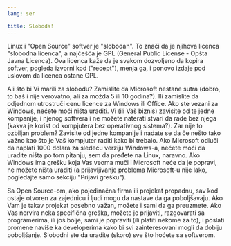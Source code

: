 ```yaml
---
lang: ser

title: Sloboda!
---
```


Linux i "Open Source" softver je  "slobodan". To znači da je njihova
licenca "slobodna licenca", a najčešća je GPL (General 
Public License - Opšta Javna Licenca). Ova licenca kaže da je svakom dozvoljeno da kopira
softver, pogleda izvorni kod ("recept"), menja ga, i 
ponovo izdaje pod uslovom da licenca ostane GPL.

Ali što bi Vi marili za slobodu? Zamislite da Microsoft nestane 
sutra (dobro, to baš i nije verovatno, ali za možda 5 ili 10 
godina?). Ili zamislite da odjednom utrostruči cenu licence za Windows ili
Office. Ako ste vezani za Windows, nećete moći ništa uraditi. 
Vi (ili Vaš biznis) zavisite od te jedne kompanije, i njenog softvera
i ne možete naterati stvari da rade bez njega (kakva je korist od kompjutera
bez operativnog sistema?). Zar nije to ozbiljan problem? Zavisite 
od jedne kompanije i nadate se da če nešto tako važno kao što je 
Vaš kompjuter raditi kako bi trebalo. Ako Microsoft odluči da naplati 1000 dolara za sledeću verziju 
Windows-a, nećete moći da uradite ništa po tom pitanju, sem da pređete na Linux, naravno.
Ako Windows ima grešku koja Vas veoma muči i Microsoft neće da je popravi,
ne možete ništa uraditi (a prijavljivanje problema
Microsoft-u nije lako, pogledajte samo sekciju "Prijavi grešku"). 

Sa Open Source-om, ako pojedinačna firma ili projekat propadnu, 
sav kod ostaje otvoren za zajednicu i ljudi mogu da nastave da ga poboljšavaju. 
Ako Vam je takav projekat posebno važan, možete i sami da ga preuzmete.
Ako Vas nervira neka specifična greška, možete je prijaviti, razgovarati sa
programerima, ili još bolje, sami je popraviti (ili platiti 
nekome za to), i poslati promene naviše ka developerima 
kako bi svi zainteresovani mogli da dobiju poboljšanje. Slobodni ste da uradite
(skoro) sve što hoćete sa softverom.




